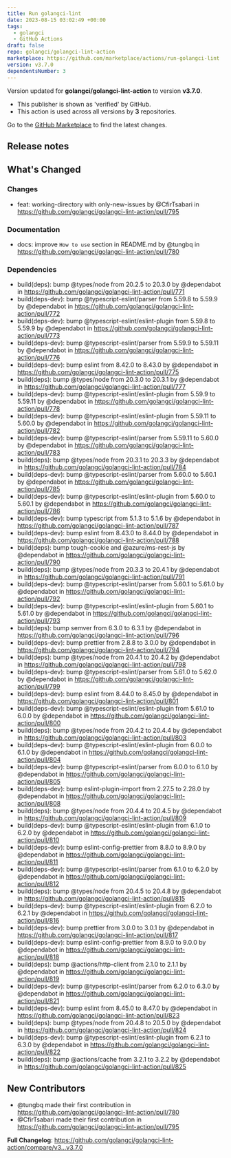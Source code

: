 ```yaml
---
title: Run golangci-lint
date: 2023-08-15 03:02:49 +00:00
tags:
  - golangci
  - GitHub Actions
draft: false
repo: golangci/golangci-lint-action
marketplace: https://github.com/marketplace/actions/run-golangci-lint
version: v3.7.0
dependentsNumber: 3
---
```



Version updated for **golangci/golangci-lint-action** to version **v3.7.0**.
- This publisher is shown as 'verified' by GitHub.
- This action is used across all versions by **3** repositories.

Go to the [GitHub Marketplace](https://github.com/marketplace/actions/run-golangci-lint) to find the latest changes.

## Release notes

<!-- Release notes generated using configuration in .github/release.yml at v3.7.0 -->

## What's Changed
### Changes
* feat: working-directory with only-new-issues by @CfirTsabari in https://github.com/golangci/golangci-lint-action/pull/795
### Documentation
* docs: improve `How to use` section in README.md by @tungbq in https://github.com/golangci/golangci-lint-action/pull/780
### Dependencies
* build(deps): bump @types/node from 20.2.5 to 20.3.0 by @dependabot in https://github.com/golangci/golangci-lint-action/pull/771
* build(deps-dev): bump @typescript-eslint/parser from 5.59.8 to 5.59.9 by @dependabot in https://github.com/golangci/golangci-lint-action/pull/772
* build(deps-dev): bump @typescript-eslint/eslint-plugin from 5.59.8 to 5.59.9 by @dependabot in https://github.com/golangci/golangci-lint-action/pull/773
* build(deps-dev): bump @typescript-eslint/parser from 5.59.9 to 5.59.11 by @dependabot in https://github.com/golangci/golangci-lint-action/pull/776
* build(deps-dev): bump eslint from 8.42.0 to 8.43.0 by @dependabot in https://github.com/golangci/golangci-lint-action/pull/775
* build(deps): bump @types/node from 20.3.0 to 20.3.1 by @dependabot in https://github.com/golangci/golangci-lint-action/pull/777
* build(deps-dev): bump @typescript-eslint/eslint-plugin from 5.59.9 to 5.59.11 by @dependabot in https://github.com/golangci/golangci-lint-action/pull/778
* build(deps-dev): bump @typescript-eslint/eslint-plugin from 5.59.11 to 5.60.0 by @dependabot in https://github.com/golangci/golangci-lint-action/pull/782
* build(deps-dev): bump @typescript-eslint/parser from 5.59.11 to 5.60.0 by @dependabot in https://github.com/golangci/golangci-lint-action/pull/783
* build(deps): bump @types/node from 20.3.1 to 20.3.3 by @dependabot in https://github.com/golangci/golangci-lint-action/pull/784
* build(deps-dev): bump @typescript-eslint/parser from 5.60.0 to 5.60.1 by @dependabot in https://github.com/golangci/golangci-lint-action/pull/785
* build(deps-dev): bump @typescript-eslint/eslint-plugin from 5.60.0 to 5.60.1 by @dependabot in https://github.com/golangci/golangci-lint-action/pull/786
* build(deps-dev): bump typescript from 5.1.3 to 5.1.6 by @dependabot in https://github.com/golangci/golangci-lint-action/pull/787
* build(deps-dev): bump eslint from 8.43.0 to 8.44.0 by @dependabot in https://github.com/golangci/golangci-lint-action/pull/788
* build(deps): bump tough-cookie and @azure/ms-rest-js by @dependabot in https://github.com/golangci/golangci-lint-action/pull/790
* build(deps): bump @types/node from 20.3.3 to 20.4.1 by @dependabot in https://github.com/golangci/golangci-lint-action/pull/791
* build(deps-dev): bump @typescript-eslint/parser from 5.60.1 to 5.61.0 by @dependabot in https://github.com/golangci/golangci-lint-action/pull/792
* build(deps-dev): bump @typescript-eslint/eslint-plugin from 5.60.1 to 5.61.0 by @dependabot in https://github.com/golangci/golangci-lint-action/pull/793
* build(deps): bump semver from 6.3.0 to 6.3.1 by @dependabot in https://github.com/golangci/golangci-lint-action/pull/796
* build(deps-dev): bump prettier from 2.8.8 to 3.0.0 by @dependabot in https://github.com/golangci/golangci-lint-action/pull/794
* build(deps): bump @types/node from 20.4.1 to 20.4.2 by @dependabot in https://github.com/golangci/golangci-lint-action/pull/798
* build(deps-dev): bump @typescript-eslint/parser from 5.61.0 to 5.62.0 by @dependabot in https://github.com/golangci/golangci-lint-action/pull/799
* build(deps-dev): bump eslint from 8.44.0 to 8.45.0 by @dependabot in https://github.com/golangci/golangci-lint-action/pull/801
* build(deps-dev): bump @typescript-eslint/eslint-plugin from 5.61.0 to 6.0.0 by @dependabot in https://github.com/golangci/golangci-lint-action/pull/800
* build(deps): bump @types/node from 20.4.2 to 20.4.4 by @dependabot in https://github.com/golangci/golangci-lint-action/pull/803
* build(deps-dev): bump @typescript-eslint/eslint-plugin from 6.0.0 to 6.1.0 by @dependabot in https://github.com/golangci/golangci-lint-action/pull/804
* build(deps-dev): bump @typescript-eslint/parser from 6.0.0 to 6.1.0 by @dependabot in https://github.com/golangci/golangci-lint-action/pull/805
* build(deps-dev): bump eslint-plugin-import from 2.27.5 to 2.28.0 by @dependabot in https://github.com/golangci/golangci-lint-action/pull/808
* build(deps): bump @types/node from 20.4.4 to 20.4.5 by @dependabot in https://github.com/golangci/golangci-lint-action/pull/809
* build(deps-dev): bump @typescript-eslint/eslint-plugin from 6.1.0 to 6.2.0 by @dependabot in https://github.com/golangci/golangci-lint-action/pull/810
* build(deps-dev): bump eslint-config-prettier from 8.8.0 to 8.9.0 by @dependabot in https://github.com/golangci/golangci-lint-action/pull/811
* build(deps-dev): bump @typescript-eslint/parser from 6.1.0 to 6.2.0 by @dependabot in https://github.com/golangci/golangci-lint-action/pull/812
* build(deps): bump @types/node from 20.4.5 to 20.4.8 by @dependabot in https://github.com/golangci/golangci-lint-action/pull/815
* build(deps-dev): bump @typescript-eslint/eslint-plugin from 6.2.0 to 6.2.1 by @dependabot in https://github.com/golangci/golangci-lint-action/pull/816
* build(deps-dev): bump prettier from 3.0.0 to 3.0.1 by @dependabot in https://github.com/golangci/golangci-lint-action/pull/817
* build(deps-dev): bump eslint-config-prettier from 8.9.0 to 9.0.0 by @dependabot in https://github.com/golangci/golangci-lint-action/pull/818
* build(deps): bump @actions/http-client from 2.1.0 to 2.1.1 by @dependabot in https://github.com/golangci/golangci-lint-action/pull/819
* build(deps-dev): bump @typescript-eslint/parser from 6.2.0 to 6.3.0 by @dependabot in https://github.com/golangci/golangci-lint-action/pull/821
* build(deps-dev): bump eslint from 8.45.0 to 8.47.0 by @dependabot in https://github.com/golangci/golangci-lint-action/pull/823
* build(deps): bump @types/node from 20.4.8 to 20.5.0 by @dependabot in https://github.com/golangci/golangci-lint-action/pull/824
* build(deps-dev): bump @typescript-eslint/eslint-plugin from 6.2.1 to 6.3.0 by @dependabot in https://github.com/golangci/golangci-lint-action/pull/822
* build(deps): bump @actions/cache from 3.2.1 to 3.2.2 by @dependabot in https://github.com/golangci/golangci-lint-action/pull/825

## New Contributors
* @tungbq made their first contribution in https://github.com/golangci/golangci-lint-action/pull/780
* @CfirTsabari made their first contribution in https://github.com/golangci/golangci-lint-action/pull/795

**Full Changelog**: https://github.com/golangci/golangci-lint-action/compare/v3...v3.7.0
